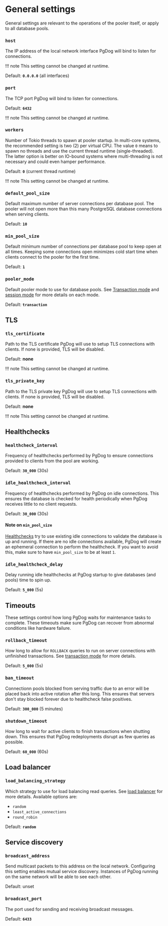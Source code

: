 
# General settings

General settings are relevant to the operations of the pooler itself, or apply to all database pools.

### `host`

The IP address of the local network interface PgDog will bind to listen for connections.

!!! note
    This setting cannot be changed at runtime.

Default: **`0.0.0.0`** (all interfaces)

### `port`

The TCP port PgDog will bind to listen for connections.

Default: **`6432`**

!!! note
    This setting cannot be changed at runtime.

### `workers`

Number of Tokio threads to spawn at pooler startup. In multi-core systems, the recommended setting is two (2) per
virtual CPU. The value `0` means to spawn no threads and use the current thread runtime (single-threaded). The latter option is better on IO-bound systems where multi-threading is not necessary and could even hamper performance.

Default: **`0`** (current thread runtime)

!!! note
    This setting cannot be changed at runtime.

### `default_pool_size`

Default maximum number of server connections per database pool. The pooler will not open more than this many PostgreSQL database connections when serving clients.

Default: **`10`**

### `min_pool_size`

Default minimum number of connections per database pool to keep open at all times. Keeping some connections
open minimizes cold start time when clients connect to the pooler for the first time.

Default: **`1`**


### `pooler_mode`

Default pooler mode to use for database pools. See [Transaction mode](../../features/transaction-mode.md) and [session mode](../../features/session-mode.md) for more details on each mode.

Default:  **`transaction`**

## TLS

### `tls_certificate`

Path to the TLS certificate PgDog will use to setup TLS connections with clients. If none is provided, TLS will be disabled.

Default: **none**

!!! note
    This setting cannot be changed at runtime.

### `tls_private_key`

Path to the TLS private key PgDog will use to setup TLS connections with clients. If none is provided, TLS will be disabled.

Default: **none**

!!! note
    This setting cannot be changed at runtime.

## Healthchecks

### `healthcheck_interval`

Frequency of healthchecks performed by PgDog to ensure connections provided to clients from the pool are working.

Default: **`30_000`** (30s)

### `idle_healthcheck_interval`

Frequency of healthchecks performed by PgDog on idle connections. This ensures the database is checked for health periodically when
PgDog receives little to no client requests.

Default: **`30_000`** (30s)

#### Note on `min_pool_size`

[Healthchecks](../../features/healthchecks.md) try to use existing idle connections to validate the database is up and running. If there are no idle connections available, PgDog will create an ephemeral connection to perform the healthcheck. If you want to avoid this, make sure to have `min_pool_size` to be at least `1`.

### `idle_healthcheck_delay`

Delay running idle healthchecks at PgDog startup to give databases (and pools) time to spin up.

Default: **`5_000`** (5s)

## Timeouts

These settings control how long PgDog waits for maintenance tasks to complete. These timeouts make sure PgDog can recover
from abnormal conditions like hardware failure.

### `rollback_timeout`

How long to allow for `ROLLBACK` queries to run on server connections with unfinished transactions. See [transaction mode](../../features/transaction-mode.md) for more details.

Default: **`5_000`** (5s)

### `ban_timeout`

Connectionn pools blocked from serving traffic due to an error will be placed back into active rotation after this long. This ensures
that servers don't stay blocked forever due to healthcheck false positives.

Default: **`300_000`** (5 minutes)

### `shutdown_timeout`

How long to wait for active clients to finish transactions when shutting down. This ensures that PgDog redeployments disrupt as few
queries as possible.

Default: **`60_000`** (60s)

## Load balancer

### `load_balancing_strategy`

Which strategy to use for load balancing read queries. See [load balancer](../../features/load-balancer.md) for more details. Available options are:

* `random`
* `least_active_connections`
* `round_robin`

Default: **`random`**

## Service discovery

### `broadcast_address`

Send multicast packets to this address on the local network. Configuring this setting enables
mutual service discovery. Instances of PgDog running on the same network will be able to see
each other.

Default: unset

### `broadcast_port`

The port used for sending and receiving broadcast messages.

Default: **`6433`**
